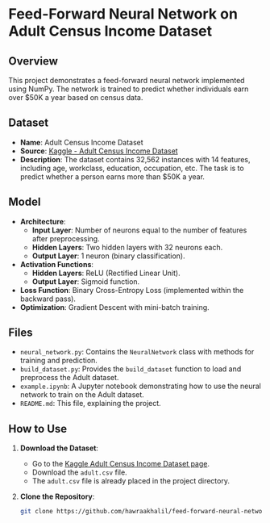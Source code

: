 # Feed-Forward Neural Network on Adult Census Income Dataset

## Overview

This project demonstrates a feed-forward neural network implemented using NumPy. The network is trained to predict whether individuals earn over \$50K a year based on census data.

## Dataset

- **Name**: Adult Census Income Dataset
- **Source**: [Kaggle - Adult Census Income Dataset](https://www.kaggle.com/datasets/priyamchoksi/adult-census-income-dataset)
- **Description**: The dataset contains 32,562 instances with 14 features, including age, workclass, education, occupation, etc. The task is to predict whether a person earns more than \$50K a year.

## Model

- **Architecture**:
  - **Input Layer**: Number of neurons equal to the number of features after preprocessing.
  - **Hidden Layers**: Two hidden layers with 32 neurons each.
  - **Output Layer**: 1 neuron (binary classification).
- **Activation Functions**:
  - **Hidden Layers**: ReLU (Rectified Linear Unit).
  - **Output Layer**: Sigmoid function.
- **Loss Function**: Binary Cross-Entropy Loss (implemented within the backward pass).
- **Optimization**: Gradient Descent with mini-batch training.

## Files

- `neural_network.py`: Contains the `NeuralNetwork` class with methods for training and prediction.
- `build_dataset.py`: Provides the `build_dataset` function to load and preprocess the Adult dataset.
- `example.ipynb`: A Jupyter notebook demonstrating how to use the neural network to train on the Adult dataset.
- `README.md`: This file, explaining the project.

## How to Use

1. **Download the Dataset**:

   - Go to the [Kaggle Adult Census Income Dataset page](https://www.kaggle.com/datasets/priyamchoksi/adult-census-income-dataset).
   - Download the `adult.csv` file.
   - The `adult.csv` file is already placed in the project directory.

2. **Clone the Repository**:

   ```bash
   git clone https://github.com/hawraakhalil/feed-forward-neural-network.git
